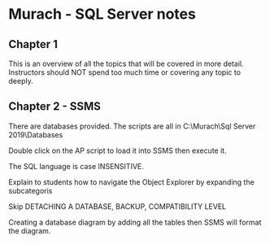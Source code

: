 # Murach - SQL Server notes

## Chapter 1 

This is an overview of all the topics that will be covered in more detail. Instructors should NOT spend too much time or covering any topic to deeply.

## Chapter 2 - SSMS

There are databases provided. The scripts are all in C:\Murach\Sql Server 2019\Databases

Double click on the AP script to load it into SSMS then execute it.

The SQL language is case INSENSITIVE.

Explain to students how to navigate the Object Explorer by expanding the subcategoris

Skip DETACHING A DATABASE, BACKUP, COMPATIBILITY LEVEL

Creating a database diagram by adding all the tables then SSMS will format the diagram.